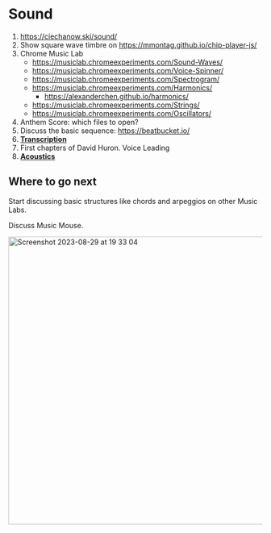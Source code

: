 Sound
===

1. https://ciechanow.ski/sound/
2. Show square wave timbre on https://mmontag.github.io/chip-player-js/
3. Chrome Music Lab
   - https://musiclab.chromeexperiments.com/Sound-Waves/
   - https://musiclab.chromeexperiments.com/Voice-Spinner/
   - https://musiclab.chromeexperiments.com/Spectrogram/
   - https://musiclab.chromeexperiments.com/Harmonics/
      - https://alexanderchen.github.io/harmonics/
   - https://musiclab.chromeexperiments.com/Strings/
   - https://musiclab.chromeexperiments.com/Oscillators/
4. Anthem Score: which files to open?
5. Discuss the basic sequence: https://beatbucket.io/
6. [**Transcription**](../parts/transcription.md)
7. First chapters of David Huron. Voice Leading
8. [**Acoustics**](../parts/sound_design.md#acoustics)

Where to go next
---

Start discussing basic structures like chords and arpeggios on other Music Labs.

Discuss Music Mouse.

<img width="571" alt="Screenshot 2023-08-29 at 19 33 04" src="https://github.com/vpavlenko/study-music/assets/1491908/24f18fa6-3232-47f5-accc-4fe491a3575e">
